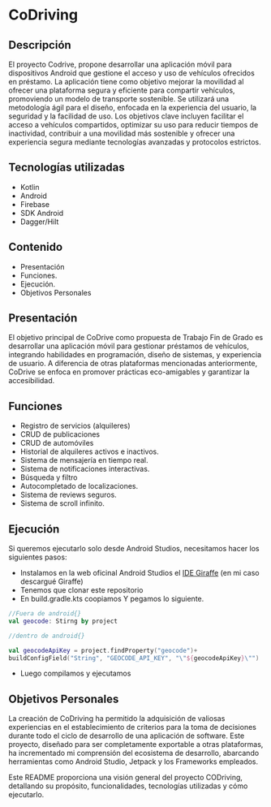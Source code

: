 # CoDriving

## Descripción
El proyecto Codrive, propone desarrollar una aplicación móvil para dispositivos Android que gestione el acceso y uso de vehículos ofrecidos en préstamo. La aplicación tiene como objetivo mejorar la movilidad al ofrecer una plataforma segura y eficiente para compartir vehículos, promoviendo un modelo de transporte sostenible. Se utilizará una metodología ágil para el diseño, enfocada en la experiencia del usuario, la seguridad y la facilidad de uso. Los objetivos clave incluyen facilitar el acceso a vehículos compartidos, optimizar su uso para reducir tiempos de inactividad, contribuir a una movilidad más sostenible y ofrecer una experiencia segura mediante tecnologías avanzadas y protocolos estrictos.

## Tecnologías utilizadas

* Kotlin
* Android
* Firebase
* SDK Android
* Dagger/Hilt

## Contenido

* Presentación
* Funciones.
* Ejecución.
* Objetivos Personales


## Presentación

El objetivo principal de CoDrive como propuesta de Trabajo Fin de Grado es desarrollar una aplicación móvil para gestionar préstamos de vehículos, integrando habilidades en programación, diseño de sistemas, y experiencia de usuario. A diferencia de otras plataformas mencionadas anteriormente, CoDrive se enfoca en promover prácticas eco-amigables y garantizar la accesibilidad.

## Funciones

* Registro de servicios (alquileres)
* CRUD de publicaciones
* CRUD de automóviles
* Historial de alquileres activos e inactivos.
* Sistema de mensajería en tiempo real.
* Sistema de notificaciones interactivas.
* Búsqueda y filtro
* Autocompletado de localizaciones.
* Sistema de reviews seguros.
* Sistema de scroll infinito.

## Ejecución

Si queremos ejecutarlo solo desde Android Studios, necesitamos hacer los siguientes pasos:

* Instalamos en la web oficinal Android Studios el [IDE Giraffe](https://developer.android.com/studio/releases/past-releases/as-giraffe-release-notes?hl=es-419) (en mi caso descargué Giraffe)
* Tenemos que clonar este repositorio
* En build.gradle.kts coopiamos Y pegamos lo siguiente.
```kotlin
//Fuera de android{}
val geocode: Stirng by project

//dentro de android{}

val geocodeApiKey = project.findProperty("geocode")+
buildConfigField("String", "GEOCODE_API_KEY", "\"${geocodeApiKey}\"")

```
* Luego compilamos y ejecutamos
## Objetivos Personales
La creación de CoDriving ha permitido la adquisición de valiosas experiencias en el establecimiento de criterios para la toma de decisiones durante todo el ciclo de desarrollo de una aplicación de software. Este proyecto, diseñado para ser completamente exportable a otras plataformas, ha incrementado mi comprensión del ecosistema de desarrollo, abarcando herramientas como Android Studio, Jetpack y los Frameworks empleados.

Este README proporciona una visión general del proyecto CODriving, detallando su propósito, funcionalidades, tecnologías utilizadas y cómo ejecutarlo. 
